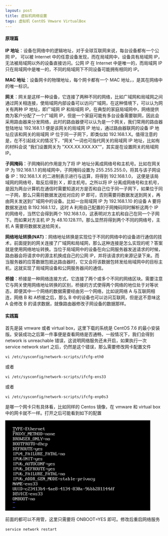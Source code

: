```yaml
---
layout: post
title: 虚拟机网络设置
tags: 虚拟机 CentOS Vmware VirtualBox
---
```


#### 原理篇

**IP 地址**：设备在网络中的逻辑地址，对于全球互联网来说，每台设备都有一个公网 IP， 可以被 Internet 中的任意设备发现，而在局域网中，设备具有局域网 IP，无法被局域网以外的设备直接访问。公网 IP 在 Internet 中是唯一的，而局域网 IP 只在局域网中是唯一的，不同的局域网下不同设备可能拥有相同的 IP。

**MAC 地址**：设备网卡的物理地址，每个网卡都有一个 MAC 地址，，是其在网络中的唯一标识。

**网关**：网关是这样一种设备，它连接了两种不同的网络，比如广域网和局域网之间通过网关相连接，使局域网内部设备可以访问广域网，在这种情境下，可以认为网关有两种 IP 地址，即广域网 IP 和局域网 IP。在典型的家庭局域网中，网络提供商为客户分配了一个广域网 IP，但是一个家庭可能有多台设备需要联网，因此会采用路由器来分发网络，此时的路由器便可以认为是一个网关，我们常用的路由器登陆地址 192.168.1.1 便是该网关的局域网 IP 地址，通过路由器联网的设备 IP 地址应该和网关的局域网 IP 位于同一子网下，即类似如 192.168.1.X。值得注意的是，在不引起歧义的情况下，“网关”一词也可指代网关的局域网 IP 地址，比如有的材料会说 “我们设置网关为 "XXX.XX.XXX.XX"”，其实是在设置网关的局域网 IP。

**子网掩码**：子网掩码的作用是为了将 IP 地址分离成网络号和主机号。比如在网关 IP 为 192.168.1.1 的局域网中，子网掩码设置为 255.255.255.0，将其与该子网设备 IP：192.168.1.X 的二进制表示进行与运算，将得到 192.168.1.0， 这便是该局域网的网络号，取反后得到 X ，即主机号。之所以将 IP 分离成网络号和主机号，是因为两台计算机在通信时需要知道对方是否和自己位于同一子网下，如果位于同一子网，那么只需将数据发送给对应的 IP 即可，否则需要将数据发送到网关，再由网关发送到广域网中的设备。比如一台局域网 IP 为 192.168.1.10 的设备 A 要将数据发送给 B:192.168.1.12，这时 A 利用自己配置的子网掩码同时解析这两个 IP 的网络号，当然它会得到两个 192.168.1.0，这表明对方主机和自己在同一个子网下。而如果对方主机 IP 为 48.10.128.111，那么显然将得到两个不同的网络号，主机 A 需要将数据发送给网关。

**网络地址转换(NAT)**：网络地址转换是实现位于不同的网络中的设备进行通信的技术，前面提到的网关连接了广域网和局域网，那么这种连接是怎么实现的呢？答案就是使用网络地址转换。当位于局域网中的设备在向公网服务器发送请求的时候，路由器会将请求中的源主机换成自己的公网 IP，并将该请求的来源记录下来。而当服务器的应答数据包抵达路由器时，它又会将该数据包转发给局域网中的目标主机，这就实现了局域网设备和公网服务器间的通信。


**桥接**：桥接是一种网络连接方式，它连接了两个或多个不同的网络区块。需要注意它与网关使用网络地址转换的区别，桥接的方式使得两个网络的地位处于对等状态，即便其中一个网络的数据需要经由另一个网络，比如说网络 A 与互联网相连，网络 B 和 A桥接之后，那么 B 中的设备也可以访问互联网，但是这不意味这 A 会修改 B 的请求数据，就像路由器修改子网设备的数据那样。

#### 实践篇

首先是装 vmware 或者 virtual box，这里下载的系统是 CentOS 7.6 的最小安装版。安装成功之后第一件事便是查看网络是否通畅，一般情况下，我们会得到 network is unreachable 错误，这说明网络服务还未开启，如果执行一次 service network start 之后，仍然是这个错误，那么需要修改网卡配置文件

```
vi /etc/sysconfig/network-scripts/ifcfg-eth0
```

或者

```
vi /etc/sysconfig/network-scripts/ifcfg-ens33
```

或者

```
vi /etc/sysconfig/network-scripts/ifcfg-enp0s3
```

是哪一个网卡只有具体看，比如同样的 Centos 镜像，在 vmware 和 virtual box 中的网卡就不一样。打开之后可能看到如下的配置

![](ens33.png)

前面的都可以不用管，这里只需要将 ONBOOT=YES 即可。修改后重启网络服务 

```
service network restart
```

